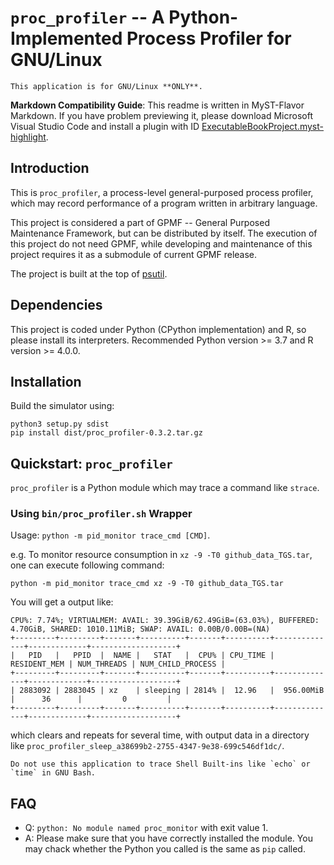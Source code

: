 # `proc_profiler` -- A Python-Implemented Process Profiler for GNU/Linux

```{warning}
This application is for GNU/Linux **ONLY**.
```

**Markdown Compatibility Guide**: This readme is written in MyST-Flavor Markdown. If you have problem previewing it, please download Microsoft Visual Studio Code and install a plugin with ID [ExecutableBookProject.myst-highlight](https://marketplace.visualstudio.com/items?itemName=ExecutableBookProject.myst-highlight).

## Introduction

This is `proc_profiler`, a process-level general-purposed process profiler, which may record performance of a program written in arbitrary language.

This project is considered a part of GPMF -- General Purposed Maintenance Framework, but can be distributed by itself. The execution of this project do not need GPMF, while developing and maintenance of this project requires it as a submodule of current GPMF release.

The project is built at the top of [psutil](https://psutil.readthedocs.io/en/latest/).

## Dependencies

This project is coded under Python (CPython implementation) and R, so please install its interpreters. Recommended Python version >= 3.7 and R version >= 4.0.0.

## Installation

Build the simulator using:

```shell
python3 setup.py sdist
pip install dist/proc_profiler-0.3.2.tar.gz
```

## Quickstart: `proc_profiler`

`proc_profiler` is a Python module which may trace a command like `strace`.

### Using `bin/proc_profiler.sh` Wrapper

Usage: `python -m pid_monitor trace_cmd [CMD]`.

e.g. To monitor resource consumption in `xz -9 -T0 github_data_TGS.tar`, one can execute following command:

```shell
python -m pid_monitor trace_cmd xz -9 -T0 github_data_TGS.tar
```

You will get a output like:

```text
CPU%: 7.74%; VIRTUALMEM: AVAIL: 39.39GiB/62.49GiB=(63.03%), BUFFERED: 4.70GiB, SHARED: 1010.11MiB; SWAP: AVAIL: 0.00B/0.00B=(NA) 
+---------+---------+-------+----------+-------+----------+--------------+-------------+-------------------+
|   PID   |   PPID  |  NAME |   STAT   |  CPU% | CPU_TIME | RESIDENT_MEM | NUM_THREADS | NUM_CHILD_PROCESS |
+---------+---------+-------+----------+-------+----------+--------------+-------------+-------------------+
| 2883092 | 2883045 | xz    | sleeping | 2814% |  12.96   |  956.00MiB   |      36      |         0         |
+---------+---------+-------+----------+-------+----------+--------------+-------------+-------------------+
```

which clears and repeats for several time, with output data in a directory like `proc_profiler_sleep_a38699b2-2755-4347-9e38-699c546df1dc/`.


```{warning}
Do not use this application to trace Shell Built-ins like `echo` or `time` in GNU Bash.
```

## FAQ

- Q: `python: No module named proc_monitor` with exit value 1.
- A: Please make sure that you have correctly installed the module. You may chack whether the Python you called is the same as `pip` called.
